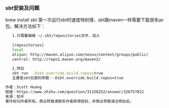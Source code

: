 ### sbt安装及问题

  brew install sbt
  第一次运行sbt时速度特别慢，sbt跟maven一样需要下载很多jar包，解决方法如下：
  
 ``` bash
    1.只需要编辑 ~/.sbt/repositories文件，加入
    
    [repositories]  
    local  
    aliyun: http://maven.aliyun.com/nexus/content/groups/public/  
    central: http://repo1.maven.org/maven2/
    
    2.然后 
    sbt run  -Dsbt.override.build.repos=true
    主要是sbt后面的参数：-Dsbt.override.build.repos=true

作者：Scott Huang
链接：https://www.zhihu.com/question/31158252/answer/326757822
来源：知乎
著作权归作者所有。商业转载请联系作者获得授权，非商业转载请注明出处。
 ```
